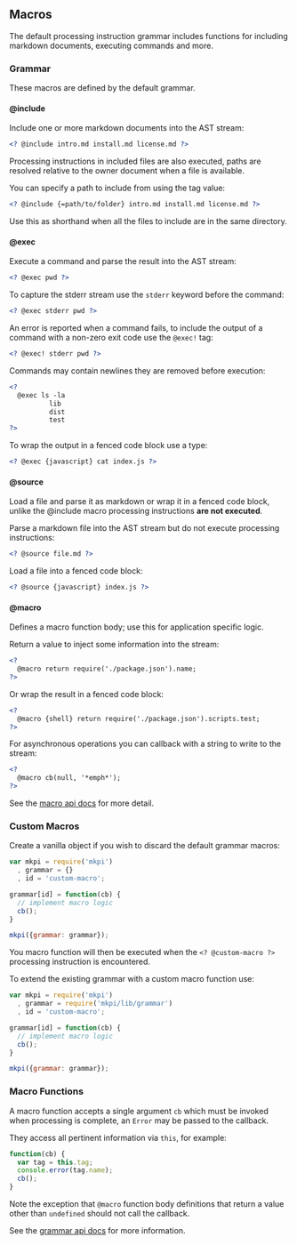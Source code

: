 ## Macros

The default processing instruction grammar includes functions for including markdown documents, executing commands and more.

### Grammar

These macros are defined by the default grammar.

#### @include

Include one or more markdown documents into the AST stream:

```xml
<? @include intro.md install.md license.md ?>
```

Processing instructions in included files are also executed, paths are resolved relative to the owner document when a file is available.

You can specify a path to include from using the tag value:

```xml
<? @include {=path/to/folder} intro.md install.md license.md ?>
```

Use this as shorthand when all the files to include are in the same directory.

#### @exec

Execute a command and parse the result into the AST stream:

```xml
<? @exec pwd ?>
```

To capture the stderr stream use the `stderr` keyword before the command:

```xml
<? @exec stderr pwd ?>
```

An error is reported when a command fails, to include the output of a command with a non-zero exit code use the `@exec!` tag:


```xml
<? @exec! stderr pwd ?>
```

Commands may contain newlines they are removed before execution:

```xml
<?
  @exec ls -la
          lib
          dist
          test
?>
```

To wrap the output in a fenced code block use a type:

```xml
<? @exec {javascript} cat index.js ?>
```

#### @source

Load a file and parse it as markdown or wrap it in a fenced code block, unlike the @include macro processing instructions **are not executed**.

Parse a markdown file into the AST stream but do not execute processing instructions:

```xml
<? @source file.md ?>
```

Load a file into a fenced code block:

```xml
<? @source {javascript} index.js ?>
```

#### @macro

Defines a macro function body; use this for application specific logic.

Return a value to inject some information into the stream:

```xml
<?
  @macro return require('./package.json').name;
?>
```

Or wrap the result in a fenced code block:

```xml
<?
  @macro {shell} return require('./package.json').scripts.test;
?>
```


For asynchronous operations you can callback with a string to write to the stream:

```xml
<?
  @macro cb(null, '*emph*');
?>
```

See the [macro api docs](#macro-1) for more detail.

### Custom Macros

Create a vanilla object if you wish to discard the default grammar macros:

```javascript
var mkpi = require('mkpi')
  , grammar = {}
  , id = 'custom-macro';

grammar[id] = function(cb) {
  // implement macro logic
  cb();
}

mkpi({grammar: grammar});
```

You macro function will then be executed when the `<? @custom-macro ?>` processing instruction is encountered.

To extend the existing grammar with a custom macro function use:

```javascript
var mkpi = require('mkpi')
  , grammar = require('mkpi/lib/grammar')
  , id = 'custom-macro';

grammar[id] = function(cb) {
  // implement macro logic
  cb();
}

mkpi({grammar: grammar});
```

### Macro Functions

A macro function accepts a single argument `cb` which must be invoked when processing is complete, an `Error` may be passed to the callback. 

They access all pertinent information via `this`, for example:

```javascript
function(cb) {
  var tag = this.tag;
  console.error(tag.name);
  cb();
}
```

Note the exception that `@macro` function body definitions that return a value other than `undefined` should not call the callback.

See the [grammar api docs](#grammar-1) for more information.
